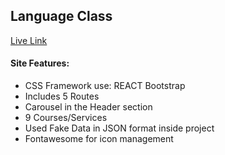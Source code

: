 ## Language Class

[Live Link](https://magenta-lollipop-3e6d9d.netlify.app/)

#### Site Features: 
- CSS Framework use: REACT Bootstrap
- Includes 5 Routes
- Carousel in the Header section
- 9 Courses/Services
- Used Fake Data in JSON format inside project
- Fontawesome for icon management
